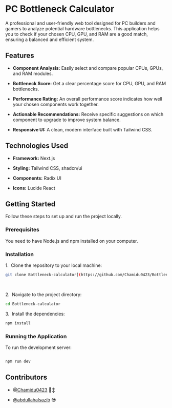 # PC Bottleneck Calculator



A professional and user-friendly web tool designed for PC builders and gamers to analyze potential hardware bottlenecks. This application helps you to check if your chosen CPU, GPU, and RAM are a good match, ensuring a balanced and efficient system.



## Features



- **Component Analysis:** Easily select and compare popular CPUs, GPUs, and RAM modules.

- **Bottleneck Score:** Get a clear percentage score for CPU, GPU, and RAM bottlenecks.

- **Performance Rating:** An overall performance score indicates how well your chosen components work together.

- **Actionable Recommendations:** Receive specific suggestions on which component to upgrade to improve system balance.

- **Responsive UI:** A clean, modern interface built with Tailwind CSS.



## Technologies Used



- **Framework:** Next.js

- **Styling:** Tailwind CSS, shadcn/ui

- **Components:** Radix UI

- **Icons:** Lucide React



## Getting Started



Follow these steps to set up and run the project locally.



### Prerequisites



You need to have Node.js and npm installed on your computer.



### Installation



1.  Clone the repository to your local machine:

```bash
git clone Bottleneck-calculator](https://github.com/Chamidu0423/Bottleneck-calculator.git
```
 

2.  Navigate to the project directory:

```bash
cd Bottleneck-calculator
```

3.  Install the dependencies:

```bash  
npm install
```



### Running the Application



To run the development server:



```bash

npm run dev
```



## Contributors



- [@Chamidu0423](https://github.com/Chamidu0423) 🙂‍↕️

- [@abdullahalsazib](https://github.com/abdullahalsazib) 😎
